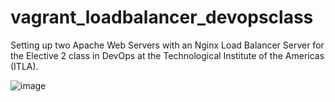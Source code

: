 # vagrant_loadbalancer_devopsclass
Setting up two Apache Web Servers with an Nginx Load Balancer Server for the Elective 2 class in DevOps at the Technological Institute of the Americas (ITLA).

![image](https://github.com/user-attachments/assets/632bde43-ed21-4139-a70a-591fef10e4b4)
